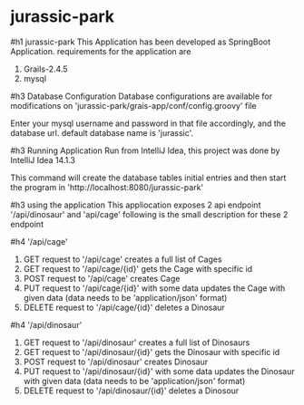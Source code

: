# jurassic-park
#h1 jurassic-park
This Application has been developed as SpringBoot Application. requirements for the application are

1. Grails-2.4.5
2. mysql

#h3 Database Configuration
Database configurations are available for modifications on 
'jurassic-park/grais-app/conf/config.groovy' file

Enter your mysql username and password in that file accordingly, and the database url. default database name is 'jurassic'.


#h3 Running Application
Run from IntelliJ Idea, this project was done by IntelliJ Idea 14.1.3

This command will create the database tables initial entries and then start the program in 'http://localhost:8080/jurassic-park'


#h3 using the application
This appliocation exposes 2 api endpoint '/api/dinosaur' and 'api/cage' following is the small description for these 2 endpoint


#h4 '/api/cage'
1. GET request to '/api/cage' creates a full list of Cages
2. GET request to '/api/cage/{id}' gets the Cage with specific id
3. POST request to '/api/cage' creates Cage
4. PUT request to '/api/cage/{id}' with some data updates the Cage with given data (data needs to be 'application/json' format)
5. DELETE request to '/api/cage/{id}' deletes a Dinosaur

#h4 '/api/dinosaur'
1. GET request to '/api/dinosaur' creates a full list of Dinosaurs
2. GET request to '/api/dinosaur/{id}' gets the Dinosaur with specific id
3. POST request to '/api/dinosaur' creates Dinosaur
4. PUT request to '/api/dinosaur/{id}' with some data updates the Dinosaur with given data (data needs to be 'application/json' format)
5. DELETE request to '/api/dinosaur/{id}' deletes a Dinosour
